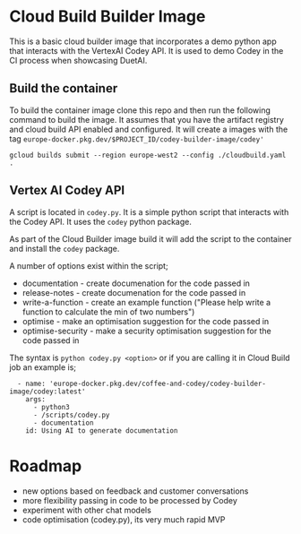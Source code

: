 # Cloud Build Builder Image

This is a basic cloud builder image that incorporates a demo python app that interacts with the VertexAI Codey API. It is used to demo Codey in the CI process when showcasing DuetAI.


## Build the container

To build the container image clone this repo and then run the following command to build the image. It assumes that you have the artifact registry and cloud build API enabled and configured. It will create a images with the tag `europe-docker.pkg.dev/$PROJECT_ID/codey-builder-image/codey'`

```
gcloud builds submit --region europe-west2 --config ./cloudbuild.yaml .
```


## Vertex AI Codey API

A script is located in `codey.py`. It is a simple python script that interacts with the Codey API. It uses the `codey` python package.

As part of the Cloud Builder image build it will add the script to the container and install the `codey` package.


A number of options exist within the script;
* documentation - create documenation for the code passed in
* release-notes - create documenation for the code passed in
* write-a-function - create an example function ("Please help write a function to calculate the min of two numbers")
* optimise - make an optimisation suggestion for the code passed in
* optimise-security - make a security optimisation suggestion for the code passed in


The syntax is `python codey.py <option>` or if you are calling it in Cloud Build job an example is;

```
  - name: 'europe-docker.pkg.dev/coffee-and-codey/codey-builder-image/codey:latest'
    args:
      - python3
      - /scripts/codey.py
      - documentation
    id: Using AI to generate documentation
```



# Roadmap

* new options based on feedback and customer conversations 
* more flexibility passing in code to be processed by Codey
* experiment with other chat models
* code optimisation (codey.py), its very much rapid MVP
